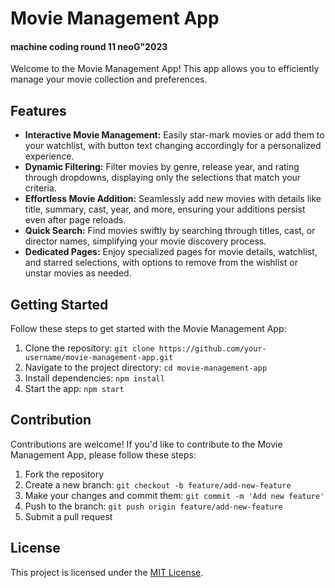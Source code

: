 # Movie Management App

#### machine coding round 11 neoG"2023

Welcome to the Movie Management App! This app allows you to efficiently manage your movie collection and preferences.

## Features

- **Interactive Movie Management:** Easily star-mark movies or add them to your watchlist, with button text changing accordingly for a personalized experience.
- **Dynamic Filtering:** Filter movies by genre, release year, and rating through dropdowns, displaying only the selections that match your criteria.
- **Effortless Movie Addition:** Seamlessly add new movies with details like title, summary, cast, year, and more, ensuring your additions persist even after page reloads.
- **Quick Search:** Find movies swiftly by searching through titles, cast, or director names, simplifying your movie discovery process.
- **Dedicated Pages:** Enjoy specialized pages for movie details, watchlist, and starred selections, with options to remove from the wishlist or unstar movies as needed.

## Getting Started

Follow these steps to get started with the Movie Management App:

1. Clone the repository: `git clone https://github.com/your-username/movie-management-app.git`
2. Navigate to the project directory: `cd movie-management-app`
3. Install dependencies: `npm install`
4. Start the app: `npm start`

## Contribution

Contributions are welcome! If you'd like to contribute to the Movie Management App, please follow these steps:

1. Fork the repository
2. Create a new branch: `git checkout -b feature/add-new-feature`
3. Make your changes and commit them: `git commit -m 'Add new feature'`
4. Push to the branch: `git push origin feature/add-new-feature`
5. Submit a pull request

## License

This project is licensed under the [MIT License](LICENSE).

